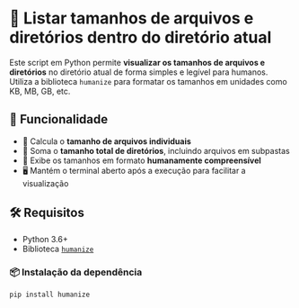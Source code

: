 # 📂 Listar tamanhos de arquivos e diretórios dentro do diretório atual

Este script em Python permite **visualizar os tamanhos de arquivos e diretórios** no diretório atual de forma simples e legível para humanos. Utiliza a biblioteca `humanize` para formatar os tamanhos em unidades como KB, MB, GB, etc.

## 🚀 Funcionalidade

- 📄 Calcula o **tamanho de arquivos individuais**
- 📁 Soma o **tamanho total de diretórios**, incluindo arquivos em subpastas
- 📏 Exibe os tamanhos em formato **humanamente compreensível**
- 🖥️ Mantém o terminal aberto após a execução para facilitar a visualização

## 🛠️ Requisitos

- Python 3.6+
- Biblioteca [`humanize`](https://pypi.org/project/humanize/)

### 📦 Instalação da dependência

```bash
pip install humanize
